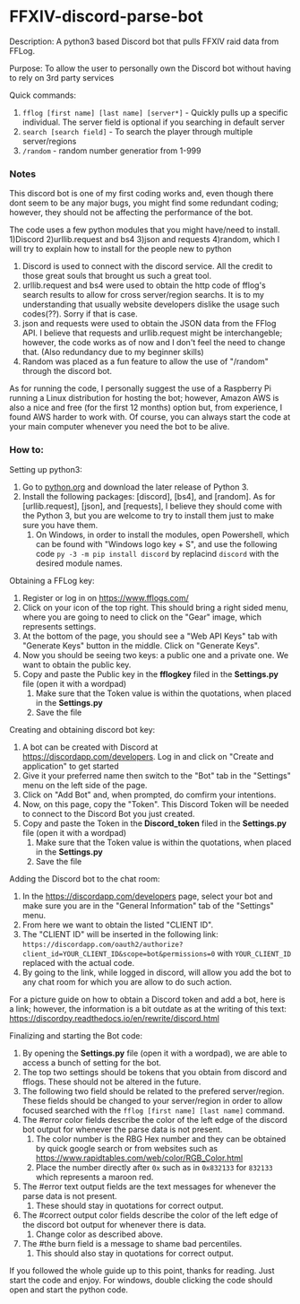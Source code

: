 # FFXIV-discord-parse-bot

Description: A python3 based Discord bot that pulls FFXIV raid data from FFLog.

Purpose: To allow the user to personally own the Discord bot without having to rely on 3rd party services

Quick commands:
1) `fflog [first name] [last name] [server*]` - Quickly pulls up a specific individual. The server field is optional if you searching in default server
2) `search [search field]` - To search the player through multiple server/regions
3) `/random` - random number generatior from 1-999

### Notes
This discord bot is one of my first coding works and, even though there dont seem to be any major bugs, 
you might find some redundant coding; however, they should not be affecting the performance of the bot.

The code uses a few python modules that you might have/need to install. 1)Discord 2)urllib.request and bs4 
3)json and requests 4)random, which I will try to explain how to install for the people new to python

1) Discord is used to connect with the discord service. All the credit to those great souls that brought us such a great tool.
2) urllib.request and bs4 were used to obtain the http code of fflog's search results to allow for cross server/region searchs.
It is to my understanding that usually website developers dislike the usage such codes(??). Sorry if that is case.
3) json and requests were used to obtain the JSON data from the FFlog API. I believe that requests and urllib.request might be interchangeble;
however, the code works as of now and I don't feel the need to change that. (Also redundancy due to my beginner skills)
4) Random was placed as a fun feature to allow the use of "/random" through the discord bot.

As for running the code, I personally suggest the use of a Raspberry Pi running a Linux distribution for hosting the bot; 
however, Amazon AWS is also a nice and free (for the first 12 months) option but, from experience, I found AWS harder to work with.
Of course, you can always start the code at your main computer whenever you need the bot to be alive.

### How to:
Setting up python3: 
1. Go to [python.org](http://python.org) and download the later release of Python 3.
1. Install the following packages: [discord], [bs4], and [random]. As for [urllib.request], [json], and [requests], I believe they should come with the Python 3, but you are welcome to try to install them just to make sure you have them. 
    1. On Windows, in order to install the modules, open Powershell, which can be found with "Windows logo key + S", and use the following code `py -3 -m pip install discord` by replacind `discord` with the desired module names.
    
Obtaining a FFLog key:
1. Register or log in on https://www.fflogs.com/
1. Click on your icon of the top right. This should bring a right sided menu, where you are going to need to click on the "Gear" image, which represents settings.
1. At the bottom of the page, you should see a "Web API Keys" tab with "Generate Keys" button in the middle. Click on "Generate Keys".
1. Now you should be seeing two keys: a public one and a private one. We want to obtain the public key.
1. Copy and paste the Public key in the **fflogkey** filed in the **Settings.py** file (open it with a wordpad)
    1. Make sure that the Token value is within the quotations, when placed in the **Settings.py**
    1. Save the file

    
Creating and obtaining discord bot key:
1. A bot can be created with Discord at https://discordapp.com/developers. Log in and click on "Create and application" to get started
1. Give it your preferred name then switch to the "Bot" tab in the "Settings" menu on the left side of the page.
1. Click on "Add Bot" and, when prompted,  do comfirm your intentions.
1. Now, on this page, copy the "Token". This Discord Token will be needed to connect to the Discord Bot you just created.
1. Copy and paste the Token in the **Discord_token** filed in the **Settings.py** file (open it with a wordpad)
    1. Make sure that the Token value is within the quotations, when placed in the **Settings.py**
    1. Save the file
    
Adding the Discord bot to the chat room:
1. In the https://discordapp.com/developers page, select your bot and make sure you are in the "General Information" tab of the "Settings" menu.
1. From here we want to obtain the listed "CLIENT ID".
1. The "CLIENT ID" will be inserted in the following link: `https://discordapp.com/oauth2/authorize?client_id=YOUR_CLIENT_ID&scope=bot&permissions=0` with `YOUR_CLIENT_ID` replaced with the actual code.
1. By going to the link, while logged in discord, will allow you add the bot to any chat room for which you are allow to do such action.

For a picture guide on how to obtain a Discord token and add a bot, here is a link; however, the information is a bit outdate as at the writing of this text: https://discordpy.readthedocs.io/en/rewrite/discord.html

Finalizing and starting the Bot code:
1. By opening the **Settings.py** file (open it with a wordpad), we are able to access a bunch of setting for the bot.
1. The top two settings should be tokens that you obtain from discord and fflogs. These should not be altered in the future.
1. The following two field should be related to the prefered server/region. These fields should be changed to your server/region in order to allow focused searched with the `fflog [first name] [last name]` command.
1. The #error color fields describe the color of the left edge of the discord bot output for whenever the parse data is not present.
    1. The color number is the RBG Hex number and they can be obtained by quick google search or from websites such as https://www.rapidtables.com/web/color/RGB_Color.html
    1. Place the number directly after `0x` such as in `0x832133` for `832133` which represents a maroon red.
1. The #error text output fields are the text messages for whenever the parse data is not present. 
    1. These should stay in quotations for correct output.
1. The #correct output color fields describe the color of the left edge of the discord bot output for whenever there is data.
    1. Change color as described above.
1. The #the burn field is a message to shame bad percentiles.
    1. This should also stay in quotations for correct output.
    
If you followed the whole guide up to this point, thanks for reading. Just start the code and enjoy. For windows, double clicking the code should open and start the python code.
